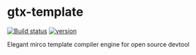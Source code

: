 # gtx-template

[![Build status](https://travis-ci.com/ShangWeiTsai/gtx-template.svg?branch=master)](https://travis-ci.com/ShangWeiTsai/gtx-template.svg?branch=master)
[![version](https://img.shields.io/npm/v/@tgenx/gtx-template?style=plastic)](https://www.npmjs.com/package/v/@tgenx/gtx-template)

Elegant mirco template compiler engine for open source devtool
